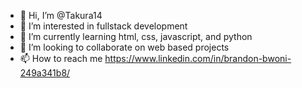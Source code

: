 - 👋 Hi, I’m @Takura14
- 👀 I’m interested in fullstack development
- 🌱 I’m currently learning html, css, javascript, and python
- 💞️ I’m looking to collaborate on web based projects
- 📫 How to reach me https://www.linkedin.com/in/brandon-bwoni-249a341b8/
<!---
Takura14/Takura14 is a ✨ special ✨ repository because its `README.md` (this file) appears on your GitHub profile.
You can click the Preview link to take a look at your changes.
--->
